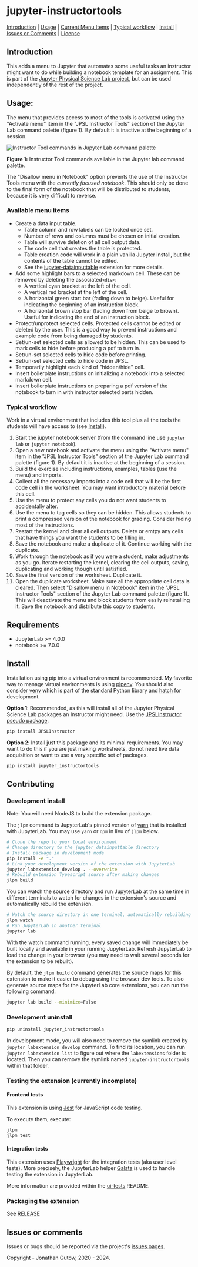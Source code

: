 # jupyter-instructortools
[Introduction](#introduction) |
[Usage](#usage) | 
[Current Menu Items](#current-menu-items) | 
[Typical workflow](#typical-workflow) | [Install](#install) | 
[Issues or Comments](#issues-or-comments) | 
[License](#this-software-is-distributed-under-the-gnu-v3-licensehttpsgnuorglicenses)
## Introduction
This adds a menu to Jupyter that automates some useful tasks an
instructor might want to do while building a notebook template for an 
assignment. This is part of the
[Jupyter Physical Science Lab project](https://jupyterphysscilab.github.io/Documentation/),
but can be used independently of the rest of the project.

## Usage:
The menu that provides access to most of the tools is activated using the 
"Activate menu" item in the "JPSL Instructor Tools" section of the Jupyter 
Lab command palette (figure 1). By default it is inactive at the beginning 
of a session.

![Instructor Tool commands in Jupyter Lab command palette](JPSL_Instructor_Tools_palette_cmds.png)

__Figure 1:__ Instructor Tool commands available in the Jupyter lab 
command 
palette.

The "Disallow menu in Notebook" option prevents the use of the Instructor 
Tools menu with the _currently focused notebook_. This should only be done to 
the final form of the notebook that will be distributed to students, because 
it is very difficult to reverse.

### Available menu items
* Create a data input table.
    * Table column and row labels can be locked once set.
    * Number of rows and columns must be chosen on initial creation.
    * Table will survive deletion of all cell output data.
    * The code cell that creates the table  is protected.
    * Table creation code will work in a plain vanilla Jupyter install, but the 
      contents of the table cannot be edited.
    * See the [jupyter-datainputtable](https://github.com/JupyterPhysSciLab/jupyter-datainputtable)
      extension for more details.
* Add some highlight bars to a selected markdown cell. These can be removed by 
  deleting the associated`<div>`:
  * A vertical cyan bracket at the left of the cell.
  * A vertical red bracket at the left of the cell.
  * A horizontal green start bar (fading down to beige). Useful for indicating
    the beginning of an instruction block.
  * A horizontal brown stop bar (fading down from beige to brown). Useful 
    for indicating the end of an instruction block.
* Protect/unprotect selected cells. Protected cells cannot be 
  edited or deleted by the user. This is a good way to prevent instructions
  and example code from being damaged by students.
* Set/un-set selected cells as allowed to be hidden. This can be used to mark
  cells to hide before producing a pdf to turn in.
* Set/un-set selected cells to hide code before printing.
* Set/un-set selected cells to hide code in JPSL.
* Temporarily highlight each kind of "hidden/hide" cell.
* Insert boilerplate instructions on initializing a
  notebook into a selected markdown cell.
* Insert boilerplate instructions on preparing a pdf version of the notebook 
  to turn in with instructor selected parts hidden.

<!-- Not part of menu or not working in current version.
* Delete instructor tools from a notebook before making the
  worksheet available.
* Delete instructor tools and prevent reinstallation in the
  notebook.
* Insert code to automatically timestamp the notebook and 
  collect names from students. The code is inserted at the end of the 
  currently selected cell. The cell becomes protected
  against editing and deletion. This is a good cell to include initialization
  imports in.
-->
  
### Typical workflow
Work in a virtual environment that includes this tool plus all the tools
the students will have access to (see [Install](#install)).

1. Start the jupyter notebook server (from the command line use `jupyter 
   lab` or `jupyter notebook`).
1. Open a new notebook and activate the menu using the "Activate menu" item 
   in the "JPSL Instructor Tools" section of the Jupyter Lab command palette 
   (figure 1). By default it is inactive at the beginning of a session.
1. Build the exercise including instructions, examples, tables (use the menu) 
   and imports.
1. Collect all the necessary imports into a code cell that will be the 
   first code cell in the worksheet. You may want introductory material 
   before this cell.
1. Use the menu to protect any cells you do not want students to 
   accidentally alter.
1. Use the menu to tag cells so they can be hidden. This allows students to 
   print a compressed version of the notebook for grading. Consider hiding 
   most of the instructions.
1. Restart the kernel and clear all cell outputs. Delete or emtpy any cells 
   that have things you want the students to be filling in.
1. Save the notebook and make a duplicate of it. Continue working with the 
   duplicate.
1. Work through the notebook as if you were a student, make adjustments as 
    you go. Iterate restarting the kernel, clearing the cell outputs, saving,
    duplicating and working though until satisfied.
1. Save the final version of the worksheet. Duplicate it.
1. Open the duplicate worksheet. Make sure all the appropriate cell data is 
    cleared. Then select "Disallow menu in Notebook" item in the "JPSL 
   Instructor Tools" section of the Jupyter Lab command palette (figure 1). 
   This will deactivate the menu and block students from easily 
    reinstalling it. Save the notebook and distribute this copy to students.
<!--
5. Use the menu to add to this initialization cell the command to get the 
   student names and timestamp the notebook. This will simultaneously 
   protect the cell.
-->
## Requirements
* JupyterLab >= 4.0.0
* notebook >= 7.0.0

## Install

Installation using pip into a virtual environment is recommended. My 
favorite way to manage virtual environments is using
[pipenv](https://pipenv.pypa.io/en/latest/). You should also consider
[venv](https://docs.python.org/3/library/venv.html) which is part of the 
standard Python library and [hatch](https://hatch.pypa.io/latest/) for 
development.

__Option 1__: Recommended, as this will install all of the Jupyter Physical 
Science Lab packages an Instructor might need. Use the
[JPSLInstructor pseudo package](https://github.com/JupyterPhysSciLab/JPSLInstructor).

```bash
pip install JPSLInstructor
```

__Option 2__: Install just this package and its minimal requirements. You 
may want to do this if you are just making worksheets, do not need live 
data acquisition or want to use a very specific set of packages.

```bash
pip install jupyter_instructortools
```

## Contributing 

### Development install
Note: You will need NodeJS to build the extension package.

The `jlpm` command is JupyterLab's pinned version of
[yarn](https://yarnpkg.com/) that is installed with JupyterLab. You may use
`yarn` or `npm` in lieu of `jlpm` below.

```bash
# Clone the repo to your local environment
# Change directory to the jupyter_datainputtable directory
# Install package in development mode
pip install -e "."
# Link your development version of the extension with JupyterLab
jupyter labextension develop . --overwrite
# Rebuild extension Typescript source after making changes
jlpm build
```

You can watch the source directory and run JupyterLab at the same time in different terminals to watch for changes in the extension's source and automatically rebuild the extension.

```bash
# Watch the source directory in one terminal, automatically rebuilding when needed
jlpm watch
# Run JupyterLab in another terminal
jupyter lab
```

With the watch command running, every saved change will immediately be built locally and available in your running JupyterLab. Refresh JupyterLab to load the change in your browser (you may need to wait several seconds for the extension to be rebuilt).

By default, the `jlpm build` command generates the source maps for this extension to make it easier to debug using the browser dev tools. To also generate source maps for the JupyterLab core extensions, you can run the following command:

```bash
jupyter lab build --minimize=False
```

### Development uninstall

```bash
pip uninstall jupyter_instructortools
```

In development mode, you will also need to remove the symlink created by `jupyter labextension develop`
command. To find its location, you can run `jupyter labextension list` to figure out where the `labextensions`
folder is located. Then you can remove the symlink named 
`jupyter-instructortools` within that folder.

### Testing the extension (currently incomplete)

#### Frontend tests

This extension is using [Jest](https://jestjs.io/) for JavaScript code testing.

To execute them, execute:

```sh
jlpm
jlpm test
```

#### Integration tests

This extension uses [Playwright](https://playwright.dev/docs/intro) for the integration tests (aka user level tests).
More precisely, the JupyterLab helper [Galata](https://github.com/jupyterlab/jupyterlab/tree/master/galata) is used to handle testing the extension in JupyterLab.

More information are provided within the [ui-tests](./ui-tests/README.md) README.

### Packaging the extension

See [RELEASE](RELEASE.md)
## Issues or comments

Issues or bugs should be reported via the project's [issues pages](https://github.com/JupyterPhysSciLab/jupyter-instructortools/issues).

Copyright - Jonathan Gutow, 2020 - 2024.